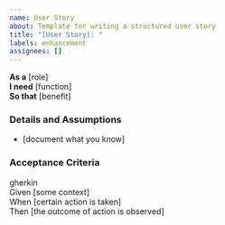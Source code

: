```yaml
---
name: User Story
about: Template for writing a structured user story
title: "[User Story]: "
labels: enhancement
assignees: []
---
```


**As a** [role]  
**I need** [function]  
**So that** [benefit]  

### Details and Assumptions

* [document what you know]

### Acceptance Criteria

gherkin  
Given [some context]  
When [certain action is taken]  
Then [the outcome of action is observed]
